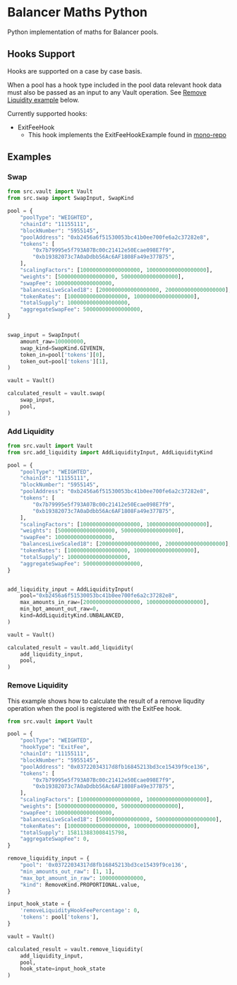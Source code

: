 # Balancer Maths Python

Python implementation of maths for Balancer pools.

## Hooks Support

Hooks are supported on a case by case basis.

When a pool has a hook type included in the pool data relevant hook data must also be passed as an input to any Vault operation. See [Remove Liquidity example](#remove-liquidity) below.

Currently supported hooks:

* ExitFeeHook
  * This hook implements the ExitFeeHookExample found in [mono-repo](https://github.com/balancer/balancer-v3-monorepo/blob/c848c849cb44dc35f05d15858e4fba9f17e92d5e/pkg/pool-hooks/contracts/ExitFeeHookExample.sol)

## Examples

### Swap

```python
from src.vault import Vault
from src.swap import SwapInput, SwapKind

pool = {
    "poolType": "WEIGHTED",
    "chainId": "11155111",
    "blockNumber": "5955145",
    "poolAddress": "0xb2456a6f51530053bc41b0ee700fe6a2c37282e8",
    "tokens": [
        "0x7b79995e5f793A07Bc00c21412e50Ecae098E7f9",
        "0xb19382073c7A0aDdbb56Ac6AF1808Fa49e377B75",
    ],
    "scalingFactors": [1000000000000000000, 1000000000000000000],
    "weights": [500000000000000000, 500000000000000000],
    "swapFee": 100000000000000000,
    "balancesLiveScaled18": [2000000000000000000, 2000000000000000000],
    "tokenRates": [1000000000000000000, 1000000000000000000],
    "totalSupply": 1000000000000000000,
    "aggregateSwapFee": 500000000000000000,
}


swap_input = SwapInput(
    amount_raw=100000000,
    swap_kind=SwapKind.GIVENIN,
    token_in=pool['tokens'][0],
    token_out=pool['tokens'][1],
)

vault = Vault()

calculated_result = vault.swap(
    swap_input,
    pool,
)
```

### Add Liquidity

```python
from src.vault import Vault
from src.add_liquidity import AddLiquidityInput, AddLiquidityKind

pool = {
    "poolType": "WEIGHTED",
    "chainId": "11155111",
    "blockNumber": "5955145",
    "poolAddress": "0xb2456a6f51530053bc41b0ee700fe6a2c37282e8",
    "tokens": [
        "0x7b79995e5f793A07Bc00c21412e50Ecae098E7f9",
        "0xb19382073c7A0aDdbb56Ac6AF1808Fa49e377B75",
    ],
    "scalingFactors": [1000000000000000000, 1000000000000000000],
    "weights": [500000000000000000, 500000000000000000],
    "swapFee": 100000000000000000,
    "balancesLiveScaled18": [2000000000000000000, 2000000000000000000],
    "tokenRates": [1000000000000000000, 1000000000000000000],
    "totalSupply": 1000000000000000000,
    "aggregateSwapFee": 500000000000000000,
}


add_liquidity_input = AddLiquidityInput(
    pool="0xb2456a6f51530053bc41b0ee700fe6a2c37282e8",
    max_amounts_in_raw=[200000000000000000, 100000000000000000],
    min_bpt_amount_out_raw=0,
    kind=AddLiquidityKind.UNBALANCED,
)

vault = Vault()

calculated_result = vault.add_liquidity(
    add_liquidity_input,
    pool,
)
```

### Remove Liquidity

This example shows how to calculate the result of a remove liqudity operation when the pool is registered with the ExitFee hook.

```python
from src.vault import Vault

pool = {
    "poolType": "WEIGHTED",
    "hookType": "ExitFee",
    "chainId": "11155111",
    "blockNumber": "5955145",
    "poolAddress": "0x03722034317d8fb16845213bd3ce15439f9ce136",
    "tokens": [
        "0x7b79995e5f793A07Bc00c21412e50Ecae098E7f9",
        "0xb19382073c7A0aDdbb56Ac6AF1808Fa49e377B75",
    ],
    "scalingFactors": [1000000000000000000, 1000000000000000000],
    "weights": [500000000000000000, 500000000000000000],
    "swapFee": 100000000000000000,
    "balancesLiveScaled18": [5000000000000000, 5000000000000000000],
    "tokenRates": [1000000000000000000, 1000000000000000000],
    "totalSupply": 158113883008415798,
    "aggregateSwapFee": 0,
}

remove_liquidity_input = {
    "pool": '0x03722034317d8fb16845213bd3ce15439f9ce136',
    "min_amounts_out_raw": [1, 1],
    "max_bpt_amount_in_raw": 10000000000000,
    "kind": RemoveKind.PROPORTIONAL.value,
}

input_hook_state = {
    'removeLiquidityHookFeePercentage': 0,
    'tokens': pool['tokens'],
}

vault = Vault()

calculated_result = vault.remove_liquidity(
    add_liquidity_input,
    pool,
    hook_state=input_hook_state
)
```

